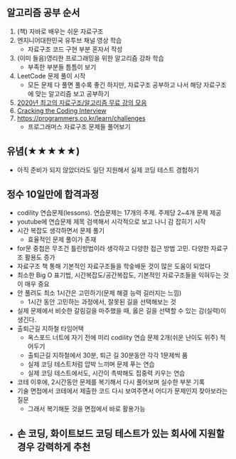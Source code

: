 ## 알고리즘 공부 순서

1. (책) 자바로 배우는 쉬운 자료구조
2. 엔지니어대한민국 유투브 채널 영상 학습
   - 자료구조 코드 구현 부분 혼자서 작성
3. (이미 들음)영리한 프로그래밍을 위한 알고리즘 강좌 학습
   - 부족한 부분들 틈틈이 보기
4. LeetCode 문제 풀이 시작
   - 모든 문제 다 풀면 풀수록 좋긴 하지만, 자료구조 공부하고 나서 해당 자료구조에 맞는 알고리즘 보고 공부하기
5. [2020년 최고의 자료구조/알고리즘 무료 강의 모음](https://digitaldefynd.com/best-data-structures-algorithms-tutorial-course-certification/)
6. [Cracking the Coding Interview](http://www.kyobobook.co.kr/product/detailViewEng.laf?ejkGb=ENG&mallGb=ENG&barcode=9780984782857&orderClick=LAG&Kc=)
7. https://programmers.co.kr/learn/challenges
   - 프로그래머스 자료구조 문제들 풀어보기

## 유념(★★★★★)

- 아직 준비가 되지 않았더라도 일단 지원해서 실제 코딩 테스트 경험하기

## 정수 10일만에 합격과정

- codility 연습문제(lessons). 연습문제는 17개의 주제. 주제당 2~4개 문제 제공
- youtube에 연습문제 제목 검색해서 시각적으로 보고 나니 감 잡히기 시작
- 시간 복잡도 생각하면서 문제 풀기
  - 효율적인 문제 풀이가 존재
- for문 중첩은 무조건 틀린방법이라 생각하고 다양한 접근 방법 고민. 다양한 자료구조 활용도 증가
- 자료구조 책 통해 기본적인 자료구조들을 학슿배둔 것이 많은 도움이 되었다
- 최소한 Big O 표기법, 시간복잡도/공간복잡도, 기본적인 자료구조들을 익혀두는 것이 매우 중요
- 안 풀려도 최소 1시간은 고민하기(문제 해결 능력 길러지는 느낌)
  - 1시간 동안 고민하는 과정에서, 잘못된 길을 선택해보는 것
- 실제 문제에서 비슷한 갈림길을 마주했을 때, 옳은 길을 선택할 수 있는 감(실력)이 생긴다.
- 출퇴근길 지하철 타임어택
  - 옥스포드 너트에 자기 전에 미리 codility 연습 문제 2개(쉬운 난이도 위주) 적어두기
  - 출퇴근길 지하철에서 30분, 퇴근 길 30분동안 각각 1문제씩 품
  - 실제 코딩 테스트처럼 압박 느끼며 문제 푸는 연습
  - 실제 코딩 테스트에서도, 시간이 촉박해도 집중력 키우는 연습
- 코테 이후에, 2시간동안 문제를 복기해서 다시 풀어보며 실수한 부분 기록
- 기술 면접에서 코테에서 제출한 코드 다시 보여주면서 어디가 문제인지 찾아보라는 질문
  - 그래서 복기해둔 것을 면접에서 바로 활용가능
- 손 코딩, 화이트보드 코딩 테스트가 있는 회사에 지원할 경우 강력하게 추천
  -
